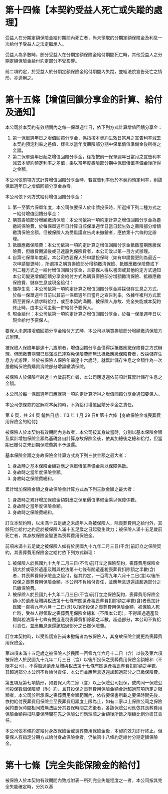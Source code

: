 # 第十四條【本契約受益人死亡或失蹤的處理】

受益人在分期定額保險金給付期間內死亡者，尚未領取的分期定額保險金及利息一次給付予受益人之法定繼承人。

受益人為多數時，部分受益人在分期定額保險金給付期間死亡時，其他受益人之分期定額保險金給付約定部分不受影響。

前二項約定，於受益人於分期定額保險金給付期間內失蹤，並經法院宣告死亡之情形，亦適用之。

# 第十五條【增值回饋分享金的計算、給付及通知】

本公司於本契約有效期間內之每一保單週年日，依下列方式計算增值回饋分享金：

1. 第一保單週年日之增值回饋分享金，係指按本契約生效日當月之宣告利率減去本契約預定利率之差值，樣乘以當年度壽險部分期中保單價值準備金後所得之金額。
2. 第二保單週年日起之增值回饋分享金，係指按前一保單週年日當月之宣告利率減去本契約預定利率之差值，乘以當年度壽險部分期中保單價值準備金後所得之金額。

本公司依前項方式計算增值回饋分享金時，若宣告利率低於本契約預定利率，則該保單週年日之增值回饋分享金為零。

本公司依下列方式給付增值回饋分享金：

1. 第一至第六保單年度，本公司依要保人於申請投保時，所選擇下列二種方式之ㄧ給付增值回饋分享金：
1. 購買壽險部分增額繳清保險：本公司依第一項約定計算之增值回饋分享金為躉繳純保險費，於每保單週年日計算自該保單週年日當日起生效之壽險部分增額繳清保險金額。但被保險人為受監護宣告尚未撤銷者，應依第十六條約定辦理。
2. 抵繳應繳保險費：本公司依第一項約定計算之增值回饋分享金抵繳當期應繳保險費，但繳費期滿後或已達豁免保險費者，本公司改以第一目方式辦理。
2. 自第七保單年度起，本公司依要保人於申請投保時（如有申請變更則為最近ㄧ次申請變更時），所選擇之購買壽險部分增額繳清保險、抵繳應繳保險費或下列二種方式之一給付增值回饋分享金，且要保人得以書面或其他約定方式通知本公司變更增值回饋分享金給付方式為購買壽險部分增額繳清保險、抵繳應繳保險費、儲存生息或現金給付：
1. 儲存生息：本公司依第一項約定計算之增值回饋分享金將採儲存生息之方式，於每一保單週年日前以其前一保單週年日當月之宣告利率，依據年複利方式累積至要保人請求時給付，或至本契約滿期、被保險人身故、完全失能或本契約終止時，由本公司主動一併給付予要保人。
2. 現金給付：本公司依第一項約定計算之增值回饋分享金，於每一保單週年日以現金給付予要保人。

要保人未選擇增值回饋分享金給付方式時，本公司以購買壽險部分增額繳清保險方式辦理。

被保險人保險年齡達十六歲前者，增值回饋分享金僅得採抵繳應繳保險費之方式辦理。但因繳費期間已屆滿或已達豁免保險費而無法抵繳應繳保險費者，改採儲存生息方式辦理，並於被保險人保險年齡達十六歲時，就累計儲存生息之金額作為一次躉繳純保險費購買壽險部分增額繳清保險。

被保險人於保險年齡達十六歲前死亡者，本公司應退還依前項計算累計儲存生息之金額。

本公司於每一保單週年日應就第一項約定計算所得之增值回饋分享金通知要保人。

本公司依條款約定解除本契約時，不負給付增值回饋分享金之責任。

第 6 頁，共 24 頁 銷售日期：113 年 1 月 29 日# 第十六條【身故保險金或喪葬費用保險金的給付】

被保險人於本契約有效期間內身故者，本公司按其身故當時，分別以基本保險金額及累計增加保險金額為基礎各自計算身故保險金後，依其加總後之總和給付，但當期已繳付之未到期保險費將不予退還。

基本保險金額之身故保險金計算方式為下列三款金額之最大者：

1. 身故時之基本保險金額對應之保單價值準備金乘以保障係數。
2. 身故時之當年度保險金額。
3. 身故時之保險費總和。

累計增加保險金額之身故保險金計算方式為下列三款金額之最大者：

1. 身故時之累計增加保險金額對應之保單價值準備金乘以保障係數。
2. 身故時之當年度保險金額。
3. 身故時之保險費總和。

訂立本契約時，以未滿十五足歲之未成年人為被保險人，除喪葬費用之給付外，其餘死亡給付之約定於被保險人滿十五足歲之日起發生效力；被保險人滿十五足歲前死亡者，其身故保險金變更為喪葬費用保險金。

前項未滿十五足歲之被保險人如有於民國九十九年二月三日(不含)前訂立之保險契約，其喪葬費用保險金之給付依下列方式辦理：

1. 被保險人於民國九十九年二月三日(不含)前訂立之保險契約，喪葬費用保險金額大於或等於遺產及贈與稅法第十七條有關遺產稅喪葬費扣除額之半數(含)者，其喪葬費用保險金之給付，從其約定，一百零九年六月十二日(含)以後所投保之喪葬費用保險金額，本公司不負給付責任，並應無息退還該超過部分之已繳保險費。
2. 被保險人於民國九十九年二月三日(不含)前訂立之保險契約，喪葬費用保險金額小於遺產及贈與稅法第十七條有關遺產稅喪葬費扣除額之半數(含)者應加計民國一百零九年六月十二日(含)以後所投保之喪葬費用保險金額，被保險人死亡時，受益人得領取之喪葬費用保險金總和（不限本公司），不得超過遺產及贈與稅法第十七條有關遺產稅喪葬費扣除額之半數。超過部分，本公司不負給付責任，並應無息退還該超過部分之已繳保險費。

訂立本契約時，以受監護宣告尚未撤銷者為被保險人，其身故保險金變更為喪葬費用保險金。

第四項未滿十五足歲之被保險人於民國一百零九年六月十二日（含）以後及第六項被保險人於民國九十九年二月三日（含）以後所投保之喪葬費用保險金額總和（不限本公司），不得超過遺產及贈與稅法第十七條有關遺產稅喪葬費扣除額之半數，其超過部分本公司不負給付責任，本公司並應無息退還該超過部分之已繳保險費。

第五項及第七項情形，如要保人向二家（含）以上保險公司投保，或向同一保險公司投保數個保險契（附）約，且其投保之喪葬費用保險金額合計超過前項所定之限額者，本公司於所承保之喪葬費用金額範圍內，依各要保書所載之要保時間先後，依約給付喪葬費用保險金至喪葬費用額度上限為止，如有二家以上保險公司之保險契約要保時間相同或無法區分其要保時間之先後者，各該保險公司應依其喪葬費用保險金額與扣除要保時間在先之保險公司應理賠之金額後所餘之限額比例分擔其責任。

本公司依本條約定給付身故保險金或喪葬費用保險金後，本契約效力即行終止。但要保人有指定分期方式給付身故保險金者，仍依第十八條約定給付分期定額保險金。

# 第十七條【完全失能保險金的給付】

被保險人於本契約有效期間內致成附表一所列完全失能程度之一者，本公司按其完全失能確定時，分別以基